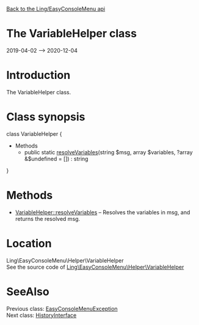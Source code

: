 [Back to the Ling/EasyConsoleMenu api](https://github.com/lingtalfi/EasyConsoleMenu/blob/master/doc/api/Ling/EasyConsoleMenu.md)



The VariableHelper class
================
2019-04-02 --> 2020-12-04






Introduction
============

The VariableHelper class.



Class synopsis
==============


class <span class="pl-k">VariableHelper</span>  {

- Methods
    - public static [resolveVariables](https://github.com/lingtalfi/EasyConsoleMenu/blob/master/doc/api/Ling/EasyConsoleMenu/Helper/VariableHelper/resolveVariables.md)(string $msg, array $variables, ?array &$undefined = []) : string

}






Methods
==============

- [VariableHelper::resolveVariables](https://github.com/lingtalfi/EasyConsoleMenu/blob/master/doc/api/Ling/EasyConsoleMenu/Helper/VariableHelper/resolveVariables.md) &ndash; Resolves the variables in msg, and returns the resolved msg.





Location
=============
Ling\EasyConsoleMenu\Helper\VariableHelper<br>
See the source code of [Ling\EasyConsoleMenu\Helper\VariableHelper](https://github.com/lingtalfi/EasyConsoleMenu/blob/master/Helper/VariableHelper.php)



SeeAlso
==============
Previous class: [EasyConsoleMenuException](https://github.com/lingtalfi/EasyConsoleMenu/blob/master/doc/api/Ling/EasyConsoleMenu/Exception/EasyConsoleMenuException.md)<br>Next class: [HistoryInterface](https://github.com/lingtalfi/EasyConsoleMenu/blob/master/doc/api/Ling/EasyConsoleMenu/History/HistoryInterface.md)<br>
